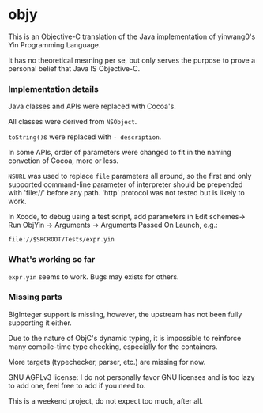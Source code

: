 objy
===

This is an Objective-C translation of the Java implementation of yinwang0's Yin Programming Language.

It has no theoretical meaning per se, but only serves the purpose to prove a personal belief that Java IS Objective-C.

### Implementation details

Java classes and APIs were replaced with Cocoa's.

All classes were derived from `NSObject`.

`toString()`s were replaced with `- description`.

In some APIs, order of parameters were changed to fit in the naming convetion of Cocoa, more or less.

`NSURL` was used to replace `file` parameters all around, so the first and only supported command-line parameter of interpreter should be prepended with 'file://' before any path. 'http' protocol was not tested but is likely to work.

In Xcode, to debug using a test script, add parameters in Edit schemes-> Run ObjYin -> Arguments -> Arguments Passed On Launch, e.g.:
  
    file://$SRCROOT/Tests/expr.yin

### What's working so far

`expr.yin` seems to work. Bugs may exists for others.

### Missing parts

BigInteger support is missing, however, the upstream has not been fully supporting it either.

Due to the nature of ObjC's dynamic typing, it is impossible to reinforce many compile-time type checking, especially for the containers.

More targets (typechecker, parser, etc.) are missing for now.

GNU AGPLv3 license: I do not personally favor GNU licenses and is too lazy to add one, feel free to add if you need to.

This is a weekend project, do not expect too much, after all.

